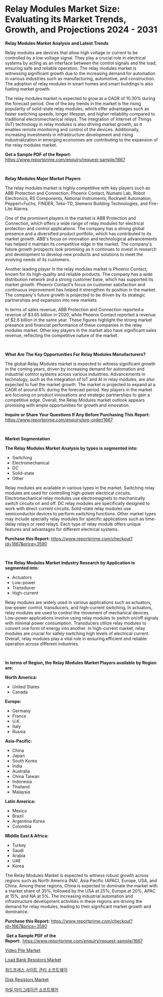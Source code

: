 <p><h1>Relay Modules Market Size: Evaluating its Market Trends, Growth, and Projections 2024 - 2031</h1></p><p><strong>Relay Modules Market Analysis and Latest Trends</strong></p>
<p><p>Relay modules are devices that allow high voltage or current to be controlled by a low voltage signal. They play a crucial role in electrical systems by acting as an interface between the control signals and the load, ensuring safe and reliable operation. The relay modules market is witnessing significant growth due to the increasing demand for automation in various industries such as manufacturing, automotive, and construction. The adoption of relay modules in smart homes and smart buildings is also fueling market growth.</p><p>The relay modules market is expected to grow at a CAGR of 10.30% during the forecast period. One of the key trends in the market is the rising popularity of solid-state relay modules, which offer advantages such as faster switching speeds, longer lifespan, and higher reliability compared to traditional electromechanical relays. The integration of Internet of Things (IoT) technology in relay modules is also driving market growth, as it enables remote monitoring and control of the devices. Additionally, increasing investments in infrastructure development and rising industrialization in emerging economies are contributing to the expansion of the relay modules market.</p></p>
<p><strong>Get a Sample PDF of the Report:&nbsp;</strong> <a href="https://www.reportprime.com/enquiry/request-sample/1667">https://www.reportprime.com/enquiry/request-sample/1667</a></p>
<p>&nbsp;</p>
<p><strong>Relay Modules Major Market Players</strong></p>
<p><p>The relay modules market is highly competitive with key players such as ABB Protection and Connection, Phoenix Contact, Numato Lab, Robot Electronics, RS Components, National Instruments, Rockwell Automation, Pepperl+Fuchs, FINDER, Teko-TD, Siemens Building Technologies, and Fire-Lite Alarms. </p><p>One of the prominent players in the market is ABB Protection and Connection, which offers a wide range of relay modules for electrical protection and control applications. The company has a strong global presence and a diversified product portfolio, which has contributed to its market growth. ABB's focus on innovation and technological advancements has helped it maintain its competitive edge in the market. The company's future growth prospects look promising as it continues to invest in research and development to develop new products and solutions to meet the evolving needs of its customers.</p><p>Another leading player in the relay modules market is Phoenix Contact, known for its high-quality and reliable products. The company has a wide distribution network and a strong customer base, which has supported its market growth. Phoenix Contact's focus on customer satisfaction and continuous improvement has helped it strengthen its position in the market. The company's future growth is projected to be driven by its strategic partnerships and expansion into new markets.</p><p>In terms of sales revenue, ABB Protection and Connection reported a revenue of $3.65 billion in 2020, while Phoenix Contact reported a revenue of $2.6 billion in the same year. These figures highlight the strong market presence and financial performance of these companies in the relay modules market. Other key players in the market also have significant sales revenue, reflecting the competitive nature of the market.</p></p>
<p>&nbsp;</p>
<p><strong>What Are The Key Opportunities For Relay Modules Manufacturers?</strong></p>
<p><p>The global Relay Modules market is expected to witness significant growth in the coming years, driven by increasing demand for automation and industrial control systems across various industries. Advancements in technology, such as the integration of IoT and AI in relay modules, are also expected to fuel the market growth. The market is projected to expand at a CAGR of around 6% during the forecast period. Key players in the market are focusing on product innovations and strategic partnerships to gain a competitive edge. Overall, the Relay Modules market outlook appears promising with ample opportunities for growth and innovation.</p></p>
<p><strong>Inquire or Share Your Questions If Any Before Purchasing This Report:</strong> <a href="https://www.reportprime.com/enquiry/pre-order/1667">https://www.reportprime.com/enquiry/pre-order/1667</a></p>
<p>&nbsp;</p>
<p><strong>Market Segmentation</strong></p>
<p><strong>The Relay Modules Market Analysis by types is segmented into:</strong></p>
<p><ul><li>Switching</li><li>Electromechanical</li><li>DC</li><li>Solid-state</li><li>Other</li></ul></p>
<p><p>Relay modules are available in various types in the market. Switching relay modules are used for controlling high-power electrical circuits. Electromechanical relay modules use electromagnets to mechanically switch circuits on and off. DC relay modules are specifically designed to work with direct current circuits. Solid-state relay modules use semiconductor devices to perform switching functions. Other market types may include specialty relay modules for specific applications such as time-delay relays or reed relays. Each type of relay module offers unique features and advantages for different electrical systems.</p></p>
<p><strong>Purchase this Report:&nbsp;</strong><a href="https://www.reportprime.com/checkout?id=1667&price=3590">https://www.reportprime.com/checkout?id=1667&price=3590</a></p>
<p>&nbsp;</p>
<p><strong>The Relay Modules Market Industry Research by Application is segmented into:</strong></p>
<p><ul><li>Actuators</li><li>Low-power</li><li>Transducer</li><li>High-current</li></ul></p>
<p><p>Relay modules are widely used in various applications such as actuators, low-power control, transducers, and high-current switching. In actuators, relay modules are used to control the movement of mechanical devices. Low-power applications involve using relay modules to switch on/off signals with minimal power consumption. Transducers utilize relay modules to convert one form of energy into another. In high-current market, relay modules are crucial for safely switching high levels of electrical current. Overall, relay modules play a vital role in ensuring efficient and reliable operation across different industries.</p></p>
<p>&nbsp;</p>
<p><strong>In terms of Region, the Relay Modules Market Players available by Region are:</strong></p>
<p>
    <p> <strong> North America: </strong>
        <ul>
            <li>United States</li>
            <li>Canada</li>
        </ul>
        </p> 
    <p> <strong> Europe: </strong>
        <ul>
            <li>Germany</li>
            <li>France</li>
            <li>U.K.</li>
            <li>Italy</li>
            <li>Russia</li>
        </ul>
        </p> 
    <p> <strong> Asia-Pacific: </strong>
        <ul>
            <li>China</li>
            <li>Japan</li>
            <li>South Korea</li>
            <li>India</li>
            <li>Australia</li>
            <li>China Taiwan</li>
            <li>Indonesia</li>
            <li>Thailand</li>
            <li>Malaysia</li>
        </ul>
        </p> 
    <p> <strong> Latin America: </strong>
        <ul>
            <li>Mexico</li>
            <li>Brazil</li>
            <li>Argentina Korea</li>
            <li>Colombia</li>
        </ul>
        </p> 
    <p> <strong> Middle East & Africa: </strong>
        <ul>
            <li>Turkey</li>
            <li>Saudi</li>
            <li>Arabia</li>
            <li>UAE</li>
            <li>Korea</li>
        </ul>
    </p>
    </p>
<p><p>The Relay Modules Market is expected to witness robust growth across regions such as North America (NA), Asia Pacific (APAC), Europe, USA, and China. Among these regions, China is expected to dominate the market with a market share of 35%, followed by the USA at 25%, Europe at 20%, APAC at 15%, and NA at 5%. The increasing industrial automation and infrastructure development activities in these regions are driving the demand for relay modules, leading to their significant market growth and dominance.</p></p>
<p><strong>Purchase this Report: </strong><a href="https://www.reportprime.com/checkout?id=1667&price=3590">https://www.reportprime.com/checkout?id=1667&price=3590</a></p>
<p>&nbsp;<strong>Get a Sample PDF of the Report:&nbsp;&nbsp;</strong><a href="https://www.reportprime.com/enquiry/request-sample/1667">https://www.reportprime.com/enquiry/request-sample/1667</a></p>
<p><strong></strong></p>
<p><p><a href="https://issuu.com/reportprime-2/docs/video-pile-market-size-2030.pptx">Video Pile Market</a></p><p><a href="https://github.com/edytherolanlouisejk1miz0wig/Market-Research-Report-List-1/blob/main/load-bank-resistors-market.md">Load Bank Resistors Market</a></p><p><a href="https://github.com/khytkeqagplkzqvh/Market-Research-Report-List-1/blob/main/79511159384.md">워드프레스 사이트 관리 소프트웨어</a></p><p><a href="https://github.com/peachesmcdowel1/Market-Research-Report-List-2/blob/main/disk-resistors-market.md">Disk Resistors Market</a></p><p><a href="https://github.com/bvubpqd5241630/Market-Research-Report-List-1/blob/main/47028249383.md">파일 마이그레이션 소프트웨어</a></p></p>